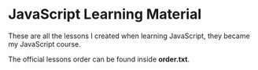 # JavaScript Learning Material

These are all the lessons I created when learning JavaScript, they became my JavaScript course.

The official lessons order can be found inside **order.txt**.

<!-- Watch the crash course:

- [YouTube](https://youtu.be/2bSuuzMwda8)
- [Odysee](https://odysee.com/@stevesteacher:0/C%2B%2B-Crash-Course:1?r=B9JfZ7wuBKSwBg3uShCNc3kUWcFtu2gH) -->
